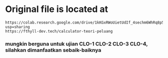 # Original file is located at
    https://colab.research.google.com/drive/1kKGxRWoUietUdIf_4sechm6WhRq8p5UX?usp=sharing
    https://fthyll-dev.tech/calculator-teori-peluang
### mungkin berguna untuk ujian CLO-1 CLO-2 CLO-3 CLO-4, silahkan dimanfaatkan sebaik-baiknya
